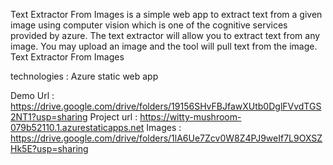 Text Extractor From Images is a simple web app to extract text from a given image using computer vision which is one of the cognitive services provided by azure. The text extractor will allow you to extract text from any image. You may upload an image and the tool will pull text from the image.
Text Extractor From Images

technologies : Azure static web app

Demo Url : https://drive.google.com/drive/folders/19156SHvFBJfawXUtb0DglFVvdTGS2NT1?usp=sharing
Project url : https://witty-mushroom-079b52110.1.azurestaticapps.net
Images : https://drive.google.com/drive/folders/1lA6Ue7Zcv0W8Z4PJ9weIf7L9OXSZHk5E?usp=sharing
